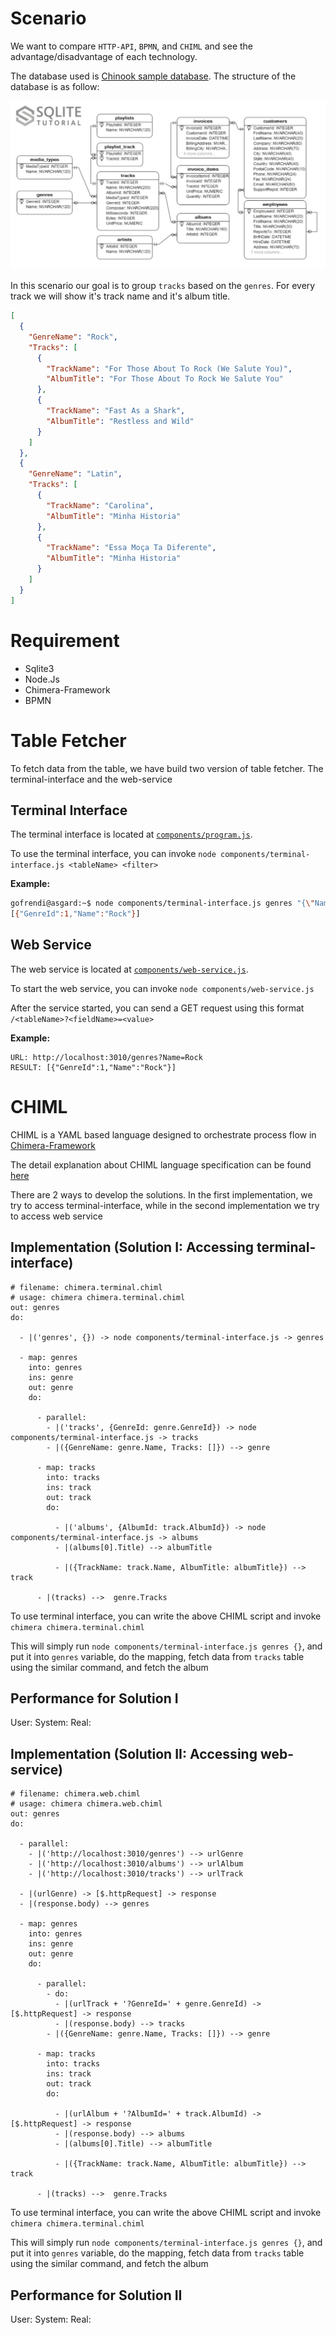# Scenario

We want to compare `HTTP-API`, `BPMN`, and `CHIML` and see the advantage/disadvantage of each technology.

The database used is [Chinook sample database](http://www.sqlitetutorial.net/sqlite-sample-database/). The structure of the database is as follow:

![Database Diagram](components/sqlite-sample-database-diagram.png)

In this scenario our goal is to group `tracks` based on the `genres`. For every track we will show it's track name and it's album title.

```json
[
  {
    "GenreName": "Rock",
    "Tracks": [
      {
        "TrackName": "For Those About To Rock (We Salute You)",
        "AlbumTitle": "For Those About To Rock We Salute You"
      },
      {
        "TrackName": "Fast As a Shark",
        "AlbumTitle": "Restless and Wild"
      }
    ]
  },
  {
    "GenreName": "Latin",
    "Tracks": [
      {
        "TrackName": "Carolina",
        "AlbumTitle": "Minha Historia"
      },
      {
        "TrackName": "Essa Moça Ta Diferente",
        "AlbumTitle": "Minha Historia"
      }
    ]
  }
]
```
# Requirement

* Sqlite3
* Node.Js
* Chimera-Framework
* BPMN

# Table Fetcher

To fetch data from the table, we have build two version of table fetcher. The terminal-interface and the web-service

## Terminal Interface

The terminal interface is located at [`components/program.js`](components/terminal-interface.js).

To use the terminal interface, you can invoke `node components/terminal-interface.js <tableName> <filter>`

__Example:__

```bash
gofrendi@asgard:~$ node components/terminal-interface.js genres "{\"Name\":\"Rock\"}"
[{"GenreId":1,"Name":"Rock"}]
```

## Web Service

The web service is located at [`components/web-service.js`](components/web-service.js).

To start the web service, you can invoke `node components/web-service.js` 

After the service started, you can send a GET request using this format `/<tableName>?<fieldName>=<value>`

__Example:__

```
URL: http://localhost:3010/genres?Name=Rock
RESULT: [{"GenreId":1,"Name":"Rock"}]
```

# CHIML

CHIML is a YAML based language designed to orchestrate process flow in [Chimera-Framework]()

The detail explanation about CHIML language specification can be found [here](https://github.com/goFrendiAsgard/chimera-framework/wiki/CHIML)

There are 2 ways to develop the solutions. In the first implementation, we try to access terminal-interface, while in the second implementation we try to access web service

## Implementation (Solution I: Accessing terminal-interface)

```
# filename: chimera.terminal.chiml
# usage: chimera chimera.terminal.chiml
out: genres
do:

  - |('genres', {}) -> node components/terminal-interface.js -> genres

  - map: genres
    into: genres
    ins: genre
    out: genre
    do:

      - parallel:
        - |('tracks', {GenreId: genre.GenreId}) -> node components/terminal-interface.js -> tracks
        - |({GenreName: genre.Name, Tracks: []}) --> genre

      - map: tracks
        into: tracks
        ins: track
        out: track
        do:

          - |('albums', {AlbumId: track.AlbumId}) -> node components/terminal-interface.js -> albums
          - |(albums[0].Title) --> albumTitle

          - |({TrackName: track.Name, AlbumTitle: albumTitle}) --> track

      - |(tracks) -->  genre.Tracks

```

To use terminal interface, you can write the above CHIML script and invoke `chimera chimera.terminal.chiml`

This will simply run `node components/terminal-interface.js genres {}`, and put it into `genres` variable,
do the mapping, fetch data from `tracks` table using the similar command, and fetch the album

## Performance for Solution I

User:
System:
Real:

## Implementation (Solution II: Accessing web-service)

```
# filename: chimera.web.chiml
# usage: chimera chimera.web.chiml
out: genres
do:

  - parallel:
    - |('http://localhost:3010/genres') --> urlGenre
    - |('http://localhost:3010/albums') --> urlAlbum
    - |('http://localhost:3010/tracks') --> urlTrack

  - |(urlGenre) -> [$.httpRequest] -> response
  - |(response.body) --> genres

  - map: genres
    into: genres
    ins: genre
    out: genre
    do:

      - parallel:
        - do:
          - |(urlTrack + '?GenreId=' + genre.GenreId) -> [$.httpRequest] -> response
          - |(response.body) --> tracks
        - |({GenreName: genre.Name, Tracks: []}) --> genre

      - map: tracks
        into: tracks
        ins: track
        out: track
        do:

          - |(urlAlbum + '?AlbumId=' + track.AlbumId) -> [$.httpRequest] -> response
          - |(response.body) --> albums
          - |(albums[0].Title) --> albumTitle

          - |({TrackName: track.Name, AlbumTitle: albumTitle}) --> track

      - |(tracks) -->  genre.Tracks

```

To use terminal interface, you can write the above CHIML script and invoke `chimera chimera.terminal.chiml`

This will simply run `node components/terminal-interface.js genres {}`, and put it into `genres` variable,
do the mapping, fetch data from `tracks` table using the similar command, and fetch the album

## Performance for Solution II

User:
System:
Real:

